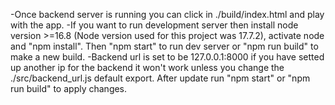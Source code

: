 -Once backend server is running you can click in ./build/index.html and play with the app.
-If you want to run development server then install node version >=16.8 (Node version used for this project was 17.7.2), activate node and "npm install". Then "npm start" to run dev server or "npm run build" to make a new build.
-Backend url is set to be 127.0.0.1:8000 if you have setted up another ip for the backend it won't work unless you change the ./src/backend_url.js default export. After update run "npm start" or "npm run build" to apply changes.
